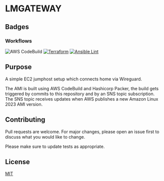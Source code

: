 # LMGATEWAY

## Badges

### Workflows

![AWS CodeBuild](https://codebuild.eu-west-1.amazonaws.com/badges?uuid=eyJlbmNyeXB0ZWREYXRhIjoiODJxdnFrSG5OMUFuUDBZZm5mRmp6ak1aZER1anVtdHIrM1RiMW5vL1pwT0tzUkt6MkxJN2p0bS9WcnpOWmdnNEJocTFOU00rU05jeFFyMXprN1BRRFVVPSIsIml2UGFyYW1ldGVyU3BlYyI6IkFDdjdaQXJvWjFuSUE1TEciLCJtYXRlcmlhbFNldFNlcmlhbCI6MX0%3D&branch=main)
[![Terraform](https://github.com/melvyndekort/lmgateway/actions/workflows/terraform.yml/badge.svg)](https://github.com/melvyndekort/lmgateway/actions/workflows/terraform.yml)
[![Ansible Lint](https://github.com/melvyndekort/lmgateway/actions/workflows/ansible-lint.yml/badge.svg)](https://github.com/melvyndekort/lmgateway/actions/workflows/ansible-lint.yml)

## Purpose

A simple EC2 jumphost setup which connects home via Wireguard.

The AMI is built using AWS CodeBuild and Hashicorp Packer, the build gets triggered by commits to this repository and by an SNS topic subscription. The SNS topic receives updates when AWS publishes a new Amazon Linux 2023 AMI version.

## Contributing

Pull requests are welcome. For major changes, please open an issue first to discuss what you would like to change.

Please make sure to update tests as appropriate.

## License

[MIT](https://choosealicense.com/licenses/mit/)
